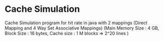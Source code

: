 # Cache Simulation
Cache Simulation program for hit rate in java with 2 mappings (Direct Mapping and 4 Way Set Associative Mappings) (Main Memory Size : 4 GB, Block Size : 16 bytes, Cache size : 1 M blocks => 2^20 lines ) 
